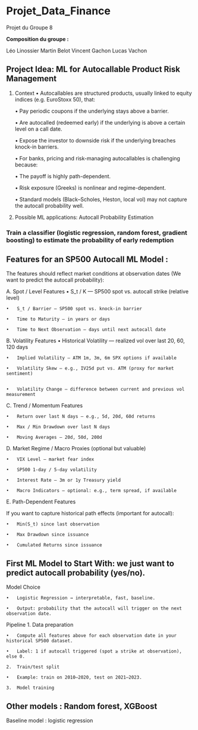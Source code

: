 # Projet_Data_Finance
Projet du Groupe 8

**Composition du groupe :**

Léo Linossier
Martin Belot
Vincent Gachon
Lucas Vachon


## Project Idea: ML for Autocallable Product Risk Management

1. Context
	•	Autocallables are structured products, usually linked to equity indices (e.g. EuroStoxx 50), that:

	•	Pay periodic coupons if the underlying stays above a barrier.

	•	Are autocalled (redeemed early) if the underlying is above a certain level on a call date.

	•	Expose the investor to downside risk if the underlying breaches knock-in barriers.

	•	For banks, pricing and risk-managing autocallables is challenging because:

	•	The payoff is highly path-dependent.

	•	Risk exposure (Greeks) is nonlinear and regime-dependent.

	•	Standard models (Black–Scholes, Heston, local vol) may not capture the autocall probability well.

3. Possible ML applications: Autocall Probability Estimation

### Train a classifier (logistic regression, random forest, gradient boosting) to estimate the probability of early redemption

## Features for an SP500 Autocall ML Model :

The features should reflect market conditions at observation dates (We want to predict the autocall probability):

A. Spot / Level Features
	•	S_t / K — SP500 spot vs. autocall strike (relative level)
	
	•	S_t / Barrier — SP500 spot vs. knock-in barrier
	
	•	Time to Maturity — in years or days
	
	•	Time to Next Observation — days until next autocall date

B. Volatility Features
	•	Historical Volatility — realized vol over last 20, 60, 120 days
	
	•	Implied Volatility — ATM 1m, 3m, 6m SPX options if available
	
	•	Volatility Skew — e.g., IV25d put vs. ATM (proxy for market sentiment)


	•	Volatility Change — difference between current and previous vol measurement

C. Trend / Momentum Features

	•	Return over last N days — e.g., 5d, 20d, 60d returns
	
	•	Max / Min Drawdown over last N days
	
	•	Moving Averages — 20d, 50d, 200d

D. Market Regime / Macro Proxies (optional but valuable)

	•	VIX Level — market fear index
	
	•	SP500 1-day / 5-day volatility
	
	•	Interest Rate — 3m or 1y Treasury yield
	
	•	Macro Indicators — optional: e.g., term spread, if available

E. Path-Dependent Features

If you want to capture historical path effects (important for autocall):

	•	Min(S_t) since last observation
	
	•	Max Drawdown since issuance
	
	•	Cumulated Returns since issuance

## First ML Model to Start With: we just want to predict autocall probability (yes/no).

Model Choice

	•	Logistic Regression → interpretable, fast, baseline.
	
	•	Output: probability that the autocall will trigger on the next observation date.

Pipeline
	1.	Data preparation
	
	•	Compute all features above for each observation date in your historical SP500 dataset.
	
	•	Label: 1 if autocall triggered (spot ≥ strike at observation), else 0.
	
	2.	Train/test split
	
	•	Example: train on 2010–2020, test on 2021–2023.
	
	3.	Model training
	

## Other models : Random forest, XGBoost

Baseline model : logistic regression
